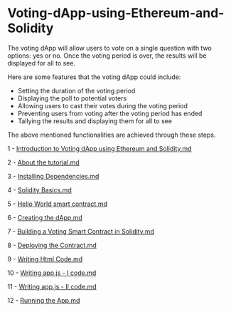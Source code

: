 # Voting-dApp-using-Ethereum-and-Solidity
The voting dApp will allow users to vote on a single question with two options: yes or no. Once the voting period is over, the results will be displayed for all to see.

Here are some features that the voting dApp could include:

- Setting the duration of the voting period
- Displaying the poll to potential voters
- Allowing users to cast their votes during the voting period
- Preventing users from voting after the voting period has ended
- Tallying the results and displaying them for all to see

The above mentioned functionalities are achieved through these steps. 

1 - [Introduction to Voting dApp using Ethereum and Solidity.md](https://github.com/shakeelzafar3/Voting-dApp-using-Ethereum-and-Solidity/blob/main/1%20-%20Introduction%20to%20Voting%20dApp%20using%20Ethereum%20and%20Solidity.md)

2 - [About the tutorial.md](https://github.com/shakeelzafar3/Voting-dApp-using-Ethereum-and-Solidity/blob/main/2%20-%20About%20the%20tutorial.md)

3 - [Installing Dependencies.md](https://github.com/shakeelzafar3/Voting-dApp-using-Ethereum-and-Solidity/blob/main/3%20-%20Installing%20Dependencies.md)

4 - [Solidity Basics.md](https://github.com/shakeelzafar3/Voting-dApp-using-Ethereum-and-Solidity/blob/main/4%20-%20Solidity%20Basics.md)

5 - [Hello World smart contract.md](https://github.com/shakeelzafar3/Voting-dApp-using-Ethereum-and-Solidity/blob/main/5%20-%20Hello%20World%20smart%20contract.md)

6 - [Creating the dApp.md](https://github.com/shakeelzafar3/Voting-dApp-using-Ethereum-and-Solidity/blob/main/6%20-%20Creating%20the%20dApp.md)

7 - [Building a Voting Smart Contract in Solidity.md](https://github.com/shakeelzafar3/Voting-dApp-using-Ethereum-and-Solidity/blob/main/7%20-%20Building%20a%20Voting%20Smart%20Contract%20in%20Solidity.md)

8 - [Deploying the Contract.md](https://github.com/shakeelzafar3/Voting-dApp-using-Ethereum-and-Solidity/blob/main/8%20-%20Deploying%20the%20Contract.md)

9 - [Writing Html Code.md](https://github.com/shakeelzafar3/Voting-dApp-using-Ethereum-and-Solidity/blob/main/9%20-%20Writing%20Html%20Code.md)

10 - [Writing app.js - I code.md](https://github.com/shakeelzafar3/Voting-dApp-using-Ethereum-and-Solidity/blob/main/10%20-%20Writing%20app.js%20-%20I%20code.md)

11 - [Writing app.js - II code.md](https://github.com/shakeelzafar3/Voting-dApp-using-Ethereum-and-Solidity/blob/main/11%20-%20Writing%20app.js%20-%20II%20code.md)

12 - [Running the App.md](https://github.com/shakeelzafar3/Voting-dApp-using-Ethereum-and-Solidity/blob/main/12%20-%20Running%20the%20App.md)
